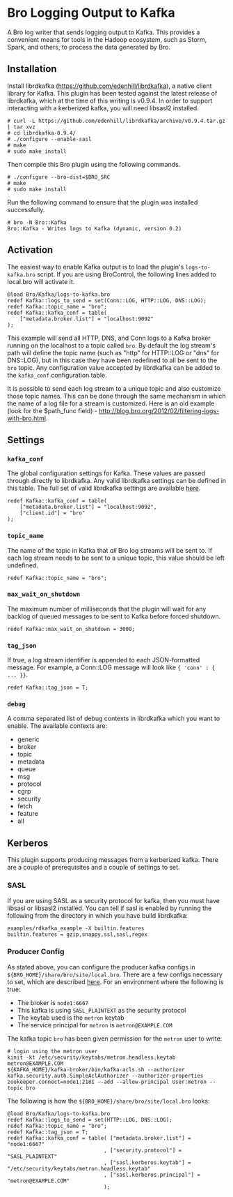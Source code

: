 # Bro Logging Output to Kafka

A Bro log writer that sends logging output to Kafka. This provides a convenient means for tools in the Hadoop ecosystem, such as Storm, Spark, and others, to process the data generated by Bro.

## Installation

Install librdkafka (https://github.com/edenhill/librdkafka), a native client library for Kafka. This plugin has been tested against the latest release of librdkafka, which at the time of this writing is v0.9.4. In order to support interacting with a kerberized kafka, you will need libsasl2 installed.

```
# curl -L https://github.com/edenhill/librdkafka/archive/v0.9.4.tar.gz | tar xvz
# cd librdkafka-0.9.4/
# ./configure --enable-sasl
# make
# sudo make install
```

Then compile this Bro plugin using the following commands.

```
# ./configure --bro-dist=$BRO_SRC
# make
# sudo make install
```

Run the following command to ensure that the plugin was installed successfully.

```
# bro -N Bro::Kafka
Bro::Kafka - Writes logs to Kafka (dynamic, version 0.2)
```

## Activation

The easiest way to enable Kafka output is to load the plugin's `logs-to-kafka.bro` script. If you are using BroControl, the following lines added to local.bro will activate it.

```
@load Bro/Kafka/logs-to-kafka.bro
redef Kafka::logs_to_send = set(Conn::LOG, HTTP::LOG, DNS::LOG);
redef Kafka::topic_name = "bro";
redef Kafka::kafka_conf = table(
    ["metadata.broker.list"] = "localhost:9092"
);
```

This example will send all HTTP, DNS, and Conn logs to a Kafka broker running on the localhost to a topic called `bro`. By default the log stream's path will define the topic name (such as "http" for HTTP::LOG or "dns" for DNS::LOG), but in this case they have been redefined to all be sent to the `bro` topic. Any configuration value accepted by librdkafka can be added to the `kafka_conf` configuration table.

It is possible to send each log stream to a unique topic and also customize those topic names. This can be done through the same mechanism in which the name of a log file for a stream is customized. Here is an old example (look for the $path_func field) - http://blog.bro.org/2012/02/filtering-logs-with-bro.html.

## Settings

### `kafka_conf`

The global configuration settings for Kafka. These values are passed through directly to librdkafka. Any valid librdkafka settings can be defined in this table. The full set of valid librdkafka settings are available [here](https://github.com/edenhill/librdkafka/blob/v0.9.4/CONFIGURATION.md).

```
redef Kafka::kafka_conf = table(
    ["metadata.broker.list"] = "localhost:9092",
    ["client.id"] = "bro"
);
```

### `topic_name`

The name of the topic in Kafka that *all* Bro log streams will be sent to. If each log stream needs to be sent to a unique topic, this value should be left undefined.

```
redef Kafka::topic_name = "bro";
```

### `max_wait_on_shutdown`

The maximum number of milliseconds that the plugin will wait for any backlog of queued messages to be sent to Kafka before forced shutdown.

```
redef Kafka::max_wait_on_shutdown = 3000;
```

### `tag_json`

If true, a log stream identifier is appended to each JSON-formatted message. For example, a Conn::LOG message will look like `{ 'conn' : { ... }}`.

```
redef Kafka::tag_json = T;
```

### `debug`

A comma separated list of debug contexts in librdkafka which you want to enable. The available contexts are:
* generic
* broker
* topic
* metadata
* queue
* msg
* protocol
* cgrp
* security
* fetch
* feature
* all

## Kerberos

This plugin supports producing messages from a kerberized kafka. There are a couple of prerequisites and a couple of settings to set.

### SASL
If you are using SASL as a security protocol for kafka, then you must have libsasl or libsasl2 installed. You can tell if sasl is enabled by running the following from the directory in which you have build librdkafka:
```
examples/rdkafka_example -X builtin.features
builtin.features = gzip,snappy,ssl,sasl,regex
```

### Producer Config

As stated above, you can configure the producer kafka configs in `${BRO_HOME}/share/bro/site/local.bro`. There are a few configs necessary to set, which are described [here](https://github.com/edenhill/librdkafka/wiki/Using-SASL-with-librdkafka). For an environment where the following is true:
* The broker is `node1:6667`
* This kafka is using `SASL_PLAINTEXT` as the security protocol
* The keytab used is the `metron` keytab
* The service principal for `metron` is `metron@EXAMPLE.COM`

The kafka topic `bro` has been given permission for the `metron` user to write:
```
# login using the metron user 
kinit -kt /etc/security/keytabs/metron.headless.keytab metron@EXAMPLE.COM
${KAFKA_HOME}/kafka-broker/bin/kafka-acls.sh --authorizer kafka.security.auth.SimpleAclAuthorizer --authorizer-properties zookeeper.connect=node1:2181 --add --allow-principal User:metron --topic bro
```

The following is how the `${BRO_HOME}/share/bro/site/local.bro` looks:
```
@load Bro/Kafka/logs-to-kafka.bro
redef Kafka::logs_to_send = set(HTTP::LOG, DNS::LOG);
redef Kafka::topic_name = "bro";
redef Kafka::tag_json = T;
redef Kafka::kafka_conf = table( ["metadata.broker.list"] = "node1:6667"
                               , ["security.protocol"] = "SASL_PLAINTEXT"
                               , ["sasl.kerberos.keytab"] = "/etc/security/keytabs/metron.headless.keytab"
                               , ["sasl.kerberos.principal"] = "metron@EXAMPLE.COM"
                               );
```
